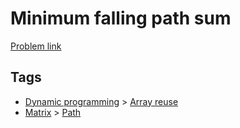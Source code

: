 # Minimum falling path sum

[Problem link](https://leetcode.com/problems/minimum-falling-path-sum/)

## Tags

* [Dynamic programming](/README.md#Dynamic_programming) > [Array reuse](/README.md#Dynamic_programming-Array_reuse)
* [Matrix](/README.md#Matrix) > [Path](/README.md#Matrix-Path)
